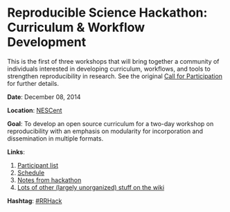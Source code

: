 Reproducible Science Hackathon: Curriculum & Workflow Development
=============================================
This is the first of three workshops that will bring together a community of individuals interested in developing curriculum, workflows, and tools to strengthen  reproducibility  in research. See the original [Call for Participation](Call-for-participation.md) for further details.

**Date**: December 08, 2014

**Location**: [NESCent](http://nescent.org) 

**Goal**: To develop an open source curriculum for a two-day workshop on reproducibility with an emphasis on modularity for incorporation and dissemination in multiple formats. 

**Links**: 

1. [Participant list](https://github.com/Reproducible-Science-Curriculum/Reproducible-Science-Hackathon-Dec-08-2014/wiki/Participant-List)
1. [Schedule](https://github.com/Reproducible-Science-Curriculum/Reproducible-Science-Hackathon-Dec-08-2014/wiki/Schedule)
2. [Notes from hackathon](https://github.com/Reproducible-Science-Curriculum/Reproducible-Science-Hackathon-Dec-08-2014/wiki/Links-to-notes-from-meeting)
3. [Lots of other (largely unorganized) stuff on the wiki](https://github.com/Reproducible-Science-Curriculum/Reproducible-Science-Hackathon-Dec-08-2014/wiki)

**Hashtag**: [#RRHack](https://twitter.com/search?f=realtime&q=%23rrhack)
